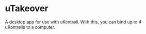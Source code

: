 uTakeover
=========

A desktop app for use with uKontrøll. With this, you can bind up to 4 uKontrølls to a computer.